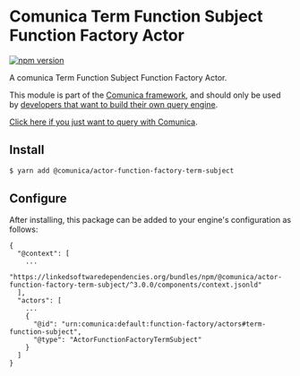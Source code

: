 # Comunica Term Function Subject Function Factory Actor

[![npm version](https://badge.fury.io/js/%40comunica%2Factor-function-factory-term-function-subject.svg)](https://www.npmjs.com/package/@comunica/actor-function-factory-term-subject)

A comunica Term Function Subject Function Factory Actor.

This module is part of the [Comunica framework](https://github.com/comunica/comunica),
and should only be used by [developers that want to build their own query engine](https://comunica.dev/docs/modify/).

[Click here if you just want to query with Comunica](https://comunica.dev/docs/query/).

## Install

```bash
$ yarn add @comunica/actor-function-factory-term-subject
```

## Configure

After installing, this package can be added to your engine's configuration as follows:
```text
{
  "@context": [
    ...
    "https://linkedsoftwaredependencies.org/bundles/npm/@comunica/actor-function-factory-term-subject/^3.0.0/components/context.jsonld"
  ],
  "actors": [
    ...
    {
      "@id": "urn:comunica:default:function-factory/actors#term-function-subject",
      "@type": "ActorFunctionFactoryTermSubject"
    }
  ]
}
```
